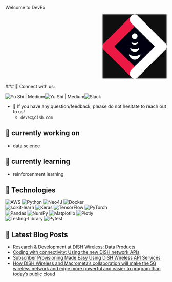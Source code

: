 
Welcome to DevEx
<p align="right">
  <a href="http://developer.dishwireless.com" target="_blank" rel="noreferrer"><img src="https://raw.githubusercontent.com/DISHDevEx/.github/main/profile/icons/devex.png" alt="my banner"></a>
</p>
### 🤝 Connect with us:


<a href="https://medium.com/@DISH_DevEx"><img align="left" src="https://img.shields.io/badge/Medium-12100E?style=for-the-badge&logo=medium&logoColor=white" alt="Yu Shi | Medium" width="px"/></a>
<a href="https://medium.com/@DISH_DevEx"><img align="left" src="https://img.shields.io/badge/linkedin-%230077B5.svg?style=for-the-badge&logo=linkedin&logoColor=" alt="Yu Shi | Medium" width="px"/></a>
![Slack](https://img.shields.io/badge/Slack-4A154B?style=for-the-badge&logo=slack&logoColor=white)
</br>
- 💬 If you have any question/feedback, please do not hesitate to reach out to us!
  - ```devex@dish.com```

## 🔭 currently working on

-  data science


## 🌱 currently learning

- reinforcenment learning


## 💼 Technologies



![AWS](https://img.shields.io/badge/AWS-%23FF9900.svg?style=for-the-badge&logo=amazon-aws&logoColor=white)
![Python](https://img.shields.io/badge/python-3670A0?style=for-the-badge&logo=python&logoColor=ffdd54)
![Neo4J](https://img.shields.io/badge/Neo4j-008CC1?style=for-the-badge&logo=neo4j&logoColor=white)
![Docker](https://img.shields.io/badge/docker-%230db7ed.svg?style=for-the-badge&logo=docker&logoColor=white)
</br>
![scikit-learn](https://img.shields.io/badge/scikit--learn-%23F7931E.svg?style=for-the-badge&logo=scikit-learn&logoColor=white)
![Keras](https://img.shields.io/badge/Keras-%23D00000.svg?style=for-the-badge&logo=Keras&logoColor=white)
![TensorFlow](https://img.shields.io/badge/TensorFlow-%23FF6F00.svg?style=for-the-badge&logo=TensorFlow&logoColor=white)
![PyTorch](https://img.shields.io/badge/PyTorch-%23EE4C2C.svg?style=for-the-badge&logo=PyTorch&logoColor=white)
</br>
![Pandas](https://img.shields.io/badge/pandas-%23150458.svg?style=for-the-badge&logo=pandas&logoColor=white)
![NumPy](https://img.shields.io/badge/numpy-%23013243.svg?style=for-the-badge&logo=numpy&logoColor=white)
![Matplotlib](https://img.shields.io/badge/Matplotlib-%23ffffff.svg?style=for-the-badge&logo=Matplotlib&logoColor=black)
![Plotly](https://img.shields.io/badge/Plotly-%233F4F75.svg?style=for-the-badge&logo=plotly&logoColor=white)
</br>
![Testing-Library](https://img.shields.io/badge/-Pytest-%23E33332?style=for-the-badge&logo=Pytest&logoColor=white)
![Pytest](https://img.shields.io/badge/-Pylint-%23E33332?style=for-the-badge&logo=Pylint&logoColor=white)
## 📝 Latest Blog Posts

- [Research & Development at DISH Wireless: Data Products](https://medium.com/@DISH_DevEx/research-development-at-dish-wireless-data-products-17da5c46e79c)
- [Coding with connectivity: Using the new DISH network APIs](https://medium.com/@DISH_DevEx/coding-with-connectivity-using-the-new-dish-network-apis-f3c69f43fad4)
- [Subscriber Provisioning Made Easy Using DISH Wireless API Services](https://medium.com/@DISH_DevEx/subscriber-provisioning-made-easy-using-dish-wireless-api-services-5c7f9b84f92)
- [How DISH Wireless and Macrometa’s collaboration will make the 5G wireless network and edge more powerful and easier to program than today’s public cloud](https://medium.com/@DISH_DevEx/how-dish-wireless-and-macrometas-collaboration-will-make-the-5g-wireless-network-and-edge-more-dfd5912b263d)
